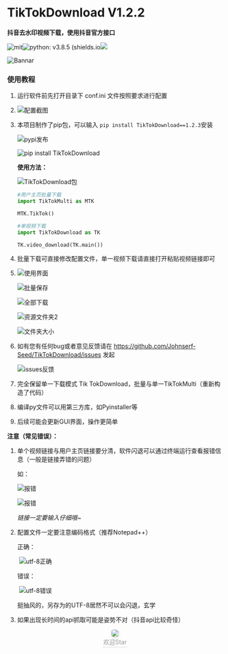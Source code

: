 # TikTokDownload V1.2.2
**抖音去水印视频下载，使用抖音官方接口**

![mit](https://img.shields.io/badge/license-MIT-blue)![python: v3.8.5 (shields.io](https://img.shields.io/badge/python-v3.8.5-green)<a target="_blank" href="http://mail.qq.com/cgi-bin/qm_share?t=qm_mailme&email=PFZTVFJPWU5aEU9ZWVh8WlNEUV1VUBJfU1E" style="text-decoration:none;"><img src="http://rescdn.qqmail.com/zh_CN/htmledition/images/function/qm_open/ico_mailme_11.png"/></a>

![Bannar](https://tva1.sinaimg.cn/large/006908GAly1gqg5fvxuutj30dw0dwt99.jpg)

### 使用教程

1. 运行软件前先打开目录下 conf.ini 文件按照要求进行配置
2. ![配置截图](https://tvax1.sinaimg.cn/large/006908GAly1gqg5b6fbvsj30ng09iwes.jpg)


3. 本项目制作了pip包，可以输入 ``` pip install TikTokDownload==1.2.3 ```安装

   ![pypi发布](https://tvax3.sinaimg.cn/large/006908GAly1gqg4j7ppuij30w60nnmxz.jpg)

   ![pip install TikTokDownload](https://tvax3.sinaimg.cn/large/006908GAly1gqg4jfswmxj30ul08xmy8.jpg)

   **使用方法：**

   ![TikTokDownload包](https://tva3.sinaimg.cn/large/006908GAly1gqg4k12ul5j3071052a9x.jpg)

   ```python
   #用户主页批量下载
   import TikTokMulti as MTK
   
   MTK.TikTok()
   
   #单视频下载
   import TikTokDownload as TK
   
   TK.video_download(TK.main())
   ```

   

4. 批量下载可直接修改配置文件，单一视频下载请直接打开粘贴视频链接即可

5. ![使用界面](https://tva4.sinaimg.cn/large/006908GAly1gsmqp7ghzpj30lt0midoz.jpg)

   ![批量保存](https://tvax1.sinaimg.cn/large/006908GAly1gqg4d73rryg31bi0hdx6p.gif)

   ![全部下载](https://tva3.sinaimg.cn/large/006908GAly1gqg4dk7fiyj31cw0mo4qp.jpg)

   ![资源文件夹2](https://tva2.sinaimg.cn/large/006908GAly1gn1dim1oojj30q30ertaz.jpg)

   ![文件夹大小](https://tva3.sinaimg.cn/large/006908GAly1gqg4dny34uj30b10dt0st.jpg)

6. 如有您有任何bug或者意见反馈请在 https://github.com/Johnserf-Seed/TikTokDownload/issues 发起

   ![issues反馈](https://tva3.sinaimg.cn/large/006908GAly1gqg4f0b9kgj31hc0qwmz6.jpg)

7. 完全保留单一下载模式 Tik TokDownload，批量与单一TikTokMulti（重新构造了代码）

8. 编译py文件可以用第三方库，如Pyinstaller等

9. 后续可能会更新GUI界面，操作更简单



**注意（常见错误）：**

1. 单个视频链接与用户主页链接要分清，软件闪退可以通过终端运行查看报错信息（一般是链接弄错的问题）

   如：

   ![报错](https://tvax4.sinaimg.cn/large/006908GAly1gn1dofvcc7j309800k3y9.jpg)

   ![报错](https://tvax2.sinaimg.cn/large/006908GAly1gn1dpoiqhzj306d0193ya.jpg)

   *链接一定要输入仔细哦~*

2. 配置文件一定要注意编码格式（推荐Notepad++）

   正确：

   ​	![utf-8正确](https://tva1.sinaimg.cn/large/006908GAly1gn1dl6jv3hj30ib09tq3k.jpg)

   错误：

   ​	![utf-8错误](https://tva1.sinaimg.cn/large/006908GAly1gn1dmakebqj30qh03lmx8.jpg)

   挺抽风的，另存为的UTF-8居然不可以会闪退，玄学
   
3. 如果出现长时间的api抓取可能是姿势不对（抖音api比较奇怪）


<center><img style="border-radius: 0.3125em;box-shadow: 0 2px 4px 0 rgba(34,36,38,.12),0 2px 10px 0 rgba(34,36,38,.08);"src="https://tvax4.sinaimg.cn/large/006908GAly1gn1dxspeqeg302s02sdgf.gif"><br><div style="color:orange; border-bottom: 1px solid #d9d9d9;display: inline-block;color: #999;padding: 2px;">欢迎Star</div></center>

